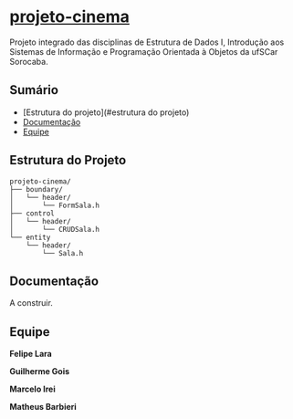 # [projeto-cinema](https://github.com/guilhermegois/projeto-cinema)

Projeto integrado das disciplinas de Estrutura de Dados I, Introdução aos Sistemas de Informação e Programação Orientada à Objetos da ufSCar Sorocaba.

## Sumário

 - [Estrutura do projeto](#estrutura do projeto)
 - [Documentação](#documentação)
 - [Equipe](#equipe)

## Estrutura do Projeto

```
projeto-cinema/
├── boundary/
│   └── header/
│       └── FormSala.h
├── control
│   └── header/
│       └── CRUDSala.h
└── entity
    └── header/
        └── Sala.h
```

## Documentação

A construir.

## Equipe

**Felipe Lara**

**Guilherme Gois**

**Marcelo Irei**

**Matheus Barbieri**
